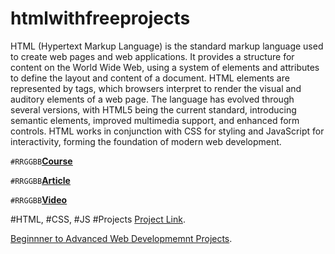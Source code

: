 # htmlwithfreeprojects
HTML (Hypertext Markup Language) is the standard markup language used to create web pages and web applications. It provides a structure for content on the World Wide Web, using a system of elements and attributes to define the layout and content of a document. HTML elements are represented by tags, which browsers interpret to render the visual and auditory elements of a web page. The language has evolved through several versions, with HTML5 being the current standard, introducing semantic elements, improved multimedia support, and enhanced form controls. HTML works in conjunction with CSS for styling and JavaScript for interactivity, forming the foundation of modern web development.

`#RRGGBB`**<ins>[Course](https://www.freecodecamp.org/learn/2022/responsive-web-design)</ins>**

`#RRGGBB`**<ins>[Article](https://www.w3schools.com/html/html_intro.asp)</ins>**

`#RRGGBB`**<ins>[Video](https://www.youtube.com/watch?v=mJgBOIoGihA)</ins>**

#HTML, #CSS, #JS #Projects
[Project Link](https://github.com/curiousprogrammer12/html-css-javascript-projects-with-source-code/tree/main?tab=readme-ov-file#html-css-js-projects).

[Beginnner to Advanced Web Developmemnt Projects](https://github.com/curiousprogrammer12/html-css-js-projects?tab=readme-ov-file).
